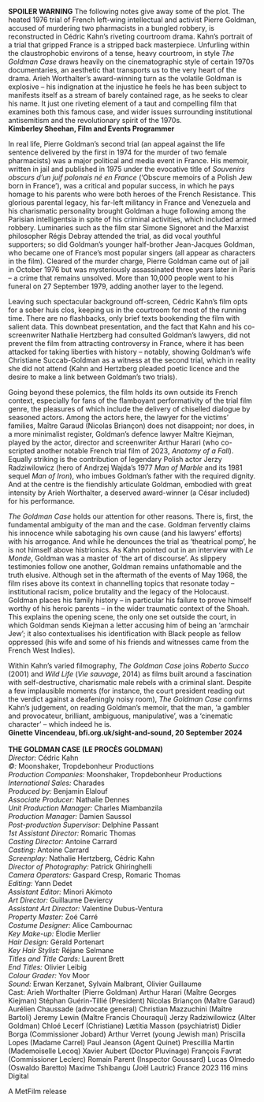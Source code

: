 

**SPOILER WARNING** The following notes give away some of the plot.
The heated 1976 trial of French left-wing intellectual and activist Pierre Goldman, accused of murdering two pharmacists in a bungled robbery, is reconstructed in Cédric Kahn’s riveting courtroom drama. Kahn’s portrait of a trial that gripped France is a stripped back masterpiece. Unfurling within the claustrophobic environs of a tense, heavy courtroom, in style _The Goldman Case_ draws heavily on the cinematographic style of certain 1970s documentaries, an aesthetic that transports us to the very heart of the drama. Arieh Worthalter’s award-winning turn as the volatile Goldman is explosive – his indignation at the injustice he feels he has been subject to manifests itself as a stream of barely contained rage, as he seeks to clear his name. It just one riveting element of a taut and compelling film that examines both this famous case, and wider issues surrounding institutional antisemitism and the revolutionary spirit of the 1970s.  
**Kimberley Sheehan, Film and Events Programmer**  

In real life, Pierre Goldman’s second trial (an appeal against the life sentence delivered by the first in 1974 for the murder of two female pharmacists) was a major political and media event in France. His memoir, written in jail and published in 1975 under the evocative title of _Souvenirs obscurs d’un juif polonais né en France_ (‘Obscure memoirs of a Polish Jew born in France’), was a critical and popular success, in which he pays homage to his parents who were both heroes of the French Resistance. This glorious parental legacy, his far-left militancy in France and Venezuela and his charismatic personality brought Goldman a huge following among the Parisian intelligentsia in spite of his criminal activities, which included armed robbery. Luminaries such as the film star Simone Signoret and the Marxist philosopher Régis Debray attended the trial, as did vocal youthful supporters; so did Goldman’s younger half-brother Jean-Jacques Goldman, who became one of France’s most popular singers (all appear as characters in the film). Cleared of the murder charge, Pierre Goldman came out of jail in October 1976 but was mysteriously assassinated three years later in Paris – a crime that remains unsolved. More than 10,000 people went to his funeral on 27 September 1979, adding another layer to the legend.  

Leaving such spectacular background off-screen, Cédric Kahn’s film opts for a sober huis clos, keeping us in the courtroom for most of the running time. There are no flashbacks, only brief texts bookending the film with salient data. This downbeat presentation, and the fact that Kahn and his co-screenwriter Nathalie Hertzberg had consulted Goldman’s lawyers, did not prevent the film from attracting controversy in France, where it has been attacked for taking liberties with history – notably, showing Goldman’s wife Christiane Succab-Goldman as a witness at the second trial, which in reality she did not attend (Kahn and Hertzberg pleaded poetic licence and the desire to make a link between Goldman’s two trials).  

Going beyond these polemics, the film holds its own outside its French context, especially for fans of the flamboyant performativity of the trial film genre, the pleasures of which include the delivery of chiselled dialogue by seasoned actors. Among the actors here, the lawyer for the victims’ families, Maître Garaud (Nicolas Briançon) does not disappoint; nor does, in a more minimalist register, Goldman’s defence lawyer Maître Kiejman, played by the actor, director and screenwriter Arthur Harari (who co-scripted another notable French trial film of 2023, _Anatomy of a Fall_). Equally striking is the contribution of legendary Polish actor Jerzy Radziwilowicz (hero of Andrzej Wajda’s 1977 _Man of Marble_ and its 1981 sequel _Man of Iron_), who imbues Goldman’s father with the required dignity. And at the centre is the fiendishly articulate Goldman, embodied with great intensity by Arieh Worthalter, a deserved award-winner (a César included) for his performance.  

_The Goldman Case_ holds our attention for other reasons. There is, first, the fundamental ambiguity of the man and the case. Goldman fervently claims his innocence while sabotaging his own cause (and his lawyers’ efforts) with his arrogance. And while he denounces the trial as ‘theatrical pomp’, he is not himself above histrionics. As Kahn pointed out in an interview with _Le Monde_, Goldman was a master of ‘the art of discourse’. As slippery testimonies follow one another, Goldman remains unfathomable and the truth elusive. Although set in the aftermath of the events of May 1968, the film rises above its context in channelling topics that resonate today – institutional racism, police brutality and the legacy of the Holocaust. Goldman places his family history – in particular his failure to prove himself worthy of his heroic parents – in the wider traumatic context of the Shoah. This explains the opening scene, the only one set outside the court, in which Goldman sends Kiejman a letter accusing him of being an ‘armchair Jew’; it also contextualises his identification with Black people as fellow oppressed (his wife and some of his friends and witnesses came from the French West Indies).  

Within Kahn’s varied filmography, _The Goldman Case_ joins _Roberto Succo_ (2001) and _Wild Life_ (_Vie sauvage_, 2014) as films built around a fascination with self-destructive, charismatic male rebels with a criminal slant. Despite a few implausible moments (for instance, the court president reading out the verdict against a deafeningly noisy room), _The Goldman Case_ confirms Kahn’s judgement, on reading Goldman’s memoir, that the man, ‘a gambler and provocateur, brilliant, ambiguous, manipulative’, was a ‘cinematic character’ – which indeed he is.  
**Ginette Vincendeau, bfi.org.uk/sight-and-sound, 20 September 2024**  
<br>
**THE GOLDMAN CASE  (LE PROCÈS GOLDMAN)**  
_Director:_ Cédric Kahn  
_©:_ Moonshaker, Tropdebonheur Productions  
_Production Companies:_ Moonshaker, Tropdebonheur Productions  
_International Sales:_ Charades  
_Produced by:_ Benjamin Elalouf  
_Associate Producer:_ Nathalie Dennes  
_Unit Production Manager:_ Charles Miambanzila  
_Production Manager:_ Damien Saussol  
_Post-production Supervisor:_ Delphine Passant  
_1st Assistant Director:_ Romaric Thomas  
_Casting Director:_ Antoine Carrard  
_Casting:_ Antoine Carrard  
_Screenplay:_ Nathalie Hertzberg, Cédric Kahn  
_Director of Photography:_ Patrick Ghiringhelli  
_Camera Operators:_ Gaspard Cresp, Romaric Thomas  
_Editing:_ Yann Dedet  
_Assistant Editor:_ Minori Akimoto  
_Art Director:_ Guillaume Deviercy  
_Assistant Art Director:_ Valentine Dubus-Ventura  
_Property Master:_ Zoé Carré  
_Costume Designer:_ Alice Cambournac  
_Key Make-up:_ Élodie Merlier  
_Hair Design:_ Gérald Portenart  
_Key Hair Stylist:_ Réjane Selmane  
_Titles and Title Cards:_ Laurent Brett  
_End Titles:_ Olivier Leibig  
_Colour Grader:_ Yov Moor  
_Sound:_ Erwan Kerzanet, Sylvain Malbrant, Olivier Guillaume  
Cast:
Arieh Worthalter (Pierre Goldman)
Arthur Harari (Maître Georges Kiejman)
Stéphan Guérin-Tillié (President)
Nicolas Briançon (Maître Garaud)
Aurélien Chaussade (advocate general)
Christian Mazzuchini (Maître Bartoli)
Jeremy Lewin (Maître Francis Chouraqui)
Jerzy Radziwilowicz (Alter Goldman)
Chloé Lecerf (Christiane)
Lætitia Masson (psychiatrist)
Didier Borga (Commissioner Jobard)
Arthur Verret (young Jewish man)
Priscilla Lopes (Madame Carrel)
Paul Jeanson (Agent Quinet)
Prescillia Martin (Mademoiselle Lecoq)
Xavier Aubert (Doctor Pluvinage)
François Favrat (Commissioner Leclerc)
Romain Parent (Inspector Goussard)
Lucas Olmedo (Oswaldo Baretto)
Maxime Tshibangu (Joël Lautric)
France 2023
116 mins
Digital

A MetFilm release

<!--stackedit_data:
eyJoaXN0b3J5IjpbMTEzNjQyNDk0OSwtMTIyMDc1OTI3OF19
-->